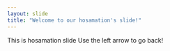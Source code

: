 ```yaml
---
layout: slide
title: "Welcome to our hosamation's slide!"
---
```

This is hosamation slide
Use the left arrow to go back!
